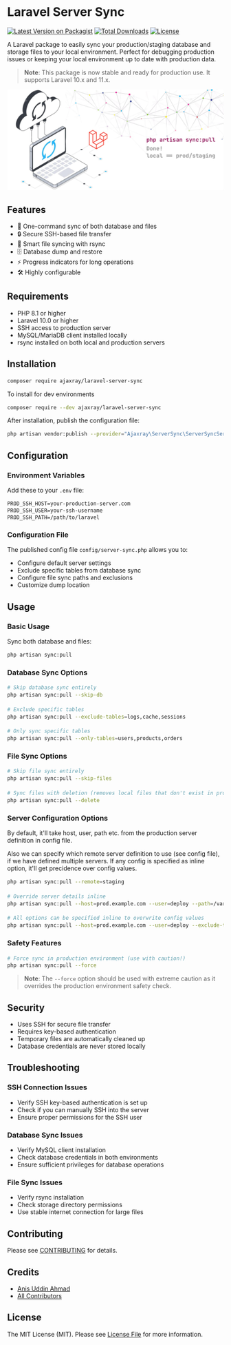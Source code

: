 # Laravel Server Sync

[![Latest Version on Packagist](https://img.shields.io/packagist/v/ajaxray/laravel-server-sync.svg?style=flat-square)](https://packagist.org/packages/ajaxray/laravel-server-sync)
[![Total Downloads](https://img.shields.io/packagist/dt/ajaxray/laravel-server-sync.svg?style=flat-square)](https://packagist.org/packages/ajaxray/laravel-server-sync)
[![License](https://img.shields.io/packagist/l/ajaxray/laravel-server-sync.svg?style=flat-square)](https://packagist.org/packages/ajaxray/laravel-server-sync)

A Laravel package to easily sync your production/staging database and storage files to your local environment. Perfect for debugging production issues or keeping your local environment up to date with production data.

> **Note**: This package is now stable and ready for production use. It supports Laravel 10.x and 11.x.

![Laravel Server Sync Banner](/arts/laravel_server_sync_banner.jpg)


## Features

- 🔄 One-command sync of both database and files
- 🔒 Secure SSH-based file transfer
- 📁 Smart file syncing with rsync
- 🗄️ Database dump and restore
- ⚡ Progress indicators for long operations
- 🛠️ Highly configurable

## Requirements

- PHP 8.1 or higher
- Laravel 10.0 or higher
- SSH access to production server
- MySQL/MariaDB client installed locally
- rsync installed on both local and production servers

## Installation

```bash
composer require ajaxray/laravel-server-sync
```

To install for dev environments
```bash
composer require --dev ajaxray/laravel-server-sync
```

After installation, publish the configuration file:

```bash
php artisan vendor:publish --provider="Ajaxray\ServerSync\ServerSyncServiceProvider"
```

## Configuration

### Environment Variables

Add these to your `.env` file:

```env
PROD_SSH_HOST=your-production-server.com
PROD_SSH_USER=your-ssh-username
PROD_SSH_PATH=/path/to/laravel
```

### Configuration File

The published config file `config/server-sync.php` allows you to:

- Configure default server settings
- Exclude specific tables from database sync
- Configure file sync paths and exclusions
- Customize dump location

## Usage

### Basic Usage

Sync both database and files:

```bash
php artisan sync:pull
```

### Database Sync Options

```bash
# Skip database sync entirely
php artisan sync:pull --skip-db

# Exclude specific tables
php artisan sync:pull --exclude-tables=logs,cache,sessions

# Only sync specific tables
php artisan sync:pull --only-tables=users,products,orders
```

### File Sync Options

```bash
# Skip file sync entirely
php artisan sync:pull --skip-files

# Sync files with deletion (removes local files that don't exist in production)
php artisan sync:pull --delete
```

### Server Configuration Options
By default, it'll take host, user, path etc. from the production server definition in config file.

Also we can specify which remote server definition to use (see config file), if we have defined multiple servers. If any config is specified as inline option, it'll get precidence over config values.

```bash
php artisan sync:pull --remote=staging

# Override server details inline
php artisan sync:pull --host=prod.example.com --user=deploy --path=/var/www/app

# All options can be specified inline to overwrite config values
php artisan sync:pull --host=prod.example.com --user=deploy --exclude-tables=logs,migrations 
```

### Safety Features

```bash
# Force sync in production environment (use with caution!)
php artisan sync:pull --force
```

> **Note**: The `--force` option should be used with extreme caution as it overrides the production environment safety check.

## Security

- Uses SSH for secure file transfer
- Requires key-based authentication
- Temporary files are automatically cleaned up
- Database credentials are never stored locally

## Troubleshooting

### SSH Connection Issues

- Verify SSH key-based authentication is set up
- Check if you can manually SSH into the server
- Ensure proper permissions for the SSH user

### Database Sync Issues

- Verify MySQL client installation
- Check database credentials in both environments
- Ensure sufficient privileges for database operations

### File Sync Issues

- Verify rsync installation
- Check storage directory permissions
- Use stable internet connection for large files

## Contributing

Please see [CONTRIBUTING](CONTRIBUTING.md) for details.


## Credits

- [Anis Uddin Ahmad](https://github.com/ajaxray)
- [All Contributors](../../contributors)

## License

The MIT License (MIT). Please see [License File](LICENSE.md) for more information. 